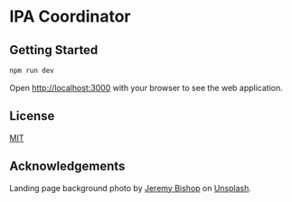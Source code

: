 # IPA Coordinator

## Getting Started

```bash
npm run dev
```

Open [http://localhost:3000](http://localhost:3000) with your browser to see the web application.

## License

[MIT](/LICENSE)

## Acknowledgements

Landing page background photo by [Jeremy Bishop](https://unsplash.com/photos/KFIjzXYg1RM) on [Unsplash](https://unsplash.com/).
